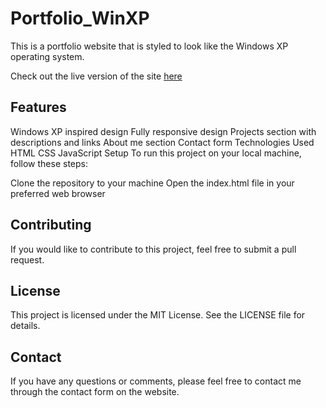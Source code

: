 # Portfolio_WinXP
This is a portfolio website that is styled to look like the Windows XP operating system.

Check out the live version of the site [here](https://isaiahdaiz.github.io/Portfolio_WinXP/)
## Features
Windows XP inspired design
Fully responsive design
Projects section with descriptions and links
About me section
Contact form
Technologies Used
HTML
CSS
JavaScript
Setup
To run this project on your local machine, follow these steps:

Clone the repository to your machine
Open the index.html file in your preferred web browser
## Contributing
If you would like to contribute to this project, feel free to submit a pull request.

## License
This project is licensed under the MIT License. See the LICENSE file for details.

## Contact
If you have any questions or comments, please feel free to contact me through the contact form on the website.
